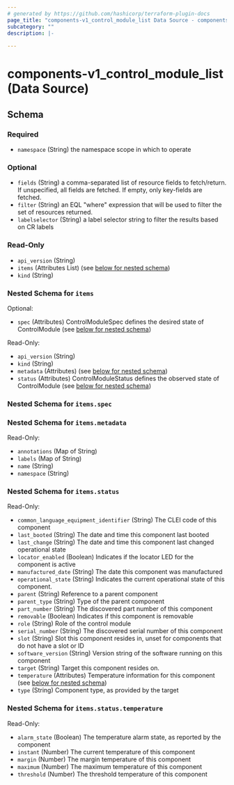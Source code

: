 ```yaml
---
# generated by https://github.com/hashicorp/terraform-plugin-docs
page_title: "components-v1_control_module_list Data Source - components-v1"
subcategory: ""
description: |-
  
---
```


# components-v1_control_module_list (Data Source)





<!-- schema generated by tfplugindocs -->
## Schema

### Required

- `namespace` (String) the namespace scope in which to operate

### Optional

- `fields` (String) a comma-separated list of resource fields to fetch/return.  If unspecified, all fields are fetched.  If empty, only key-fields are fetched.
- `filter` (String) an EQL "where" expression that will be used to filter the set of resources returned.
- `labelselector` (String) a label selector string to filter the results based on CR labels

### Read-Only

- `api_version` (String)
- `items` (Attributes List) (see [below for nested schema](#nestedatt--items))
- `kind` (String)

<a id="nestedatt--items"></a>
### Nested Schema for `items`

Optional:

- `spec` (Attributes) ControlModuleSpec defines the desired state of ControlModule (see [below for nested schema](#nestedatt--items--spec))

Read-Only:

- `api_version` (String)
- `kind` (String)
- `metadata` (Attributes) (see [below for nested schema](#nestedatt--items--metadata))
- `status` (Attributes) ControlModuleStatus defines the observed state of ControlModule (see [below for nested schema](#nestedatt--items--status))

<a id="nestedatt--items--spec"></a>
### Nested Schema for `items.spec`


<a id="nestedatt--items--metadata"></a>
### Nested Schema for `items.metadata`

Read-Only:

- `annotations` (Map of String)
- `labels` (Map of String)
- `name` (String)
- `namespace` (String)


<a id="nestedatt--items--status"></a>
### Nested Schema for `items.status`

Read-Only:

- `common_language_equipment_identifier` (String) The CLEI code of this component
- `last_booted` (String) The date and time this component last booted
- `last_change` (String) The date and time this component last changed operational state
- `locator_enabled` (Boolean) Indicates if the locator LED for the component is active
- `manufactured_date` (String) The date this component was manufactured
- `operational_state` (String) Indicates the current operational state of this component.
- `parent` (String) Reference to a parent component
- `parent_type` (String) Type of the parent component
- `part_number` (String) The discovered part number of this component
- `removable` (Boolean) Indicates if this component is removable
- `role` (String) Role of the control module
- `serial_number` (String) The discovered serial number of this component
- `slot` (String) Slot this component resides in, unset for components that do not have a slot or ID
- `software_version` (String) Version string of the software running on this component
- `target` (String) Target this component resides on.
- `temperature` (Attributes) Temperature information for this component (see [below for nested schema](#nestedatt--items--status--temperature))
- `type` (String) Component type, as provided by the target

<a id="nestedatt--items--status--temperature"></a>
### Nested Schema for `items.status.temperature`

Read-Only:

- `alarm_state` (Boolean) The temperature alarm state, as reported by the component
- `instant` (Number) The current temperature of this component
- `margin` (Number) The margin temperature of this component
- `maximum` (Number) The maximum temperature of this component
- `threshold` (Number) The threshold temperature of this component
